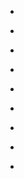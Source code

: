
- [](/2021/02/1362353266387021827/)

- [](/2021/02/1361272787231514627/)

- [](/2021/02/1360189270577844230/)

- [](/2021/02/1359448935409025027/)

- [](/2021/02/1358735311971483650/)

- [](/2021/02/1357650153709142017/)

- [](/2021/02/1356925836297981955/)

- [](/2021/02/1356197700480479232/)

- [](/2021/01/1355755874015449089/)
